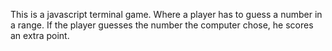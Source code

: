 This is a javascript terminal game.
Where a player has to guess a number in a range.
If the player guesses the number the computer chose, he scores an extra point.